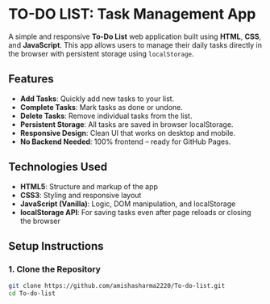 #  TO-DO LIST: Task Management App

A simple and responsive **To-Do List** web application built using **HTML**, **CSS**, and **JavaScript**. This app allows users to manage their daily tasks directly in the browser with persistent storage using `localStorage`.



## Features

- **Add Tasks**: Quickly add new tasks to your list.
-  **Complete Tasks**: Mark tasks as done or undone.
- **Delete Tasks**: Remove individual tasks from the list.
- **Persistent Storage**: All tasks are saved in browser localStorage.
- **Responsive Design**: Clean UI that works on desktop and mobile.
- **No Backend Needed**: 100% frontend – ready for GitHub Pages.

##  Technologies Used

- **HTML5**: Structure and markup of the app
- **CSS3**: Styling and responsive layout
- **JavaScript (Vanilla)**: Logic, DOM manipulation, and localStorage
- **localStorage API**: For saving tasks even after page reloads or closing the browser


##  Setup Instructions

### 1. Clone the Repository

```bash
git clone https://github.com/amishasharma2220/To-do-list.git
cd To-do-list